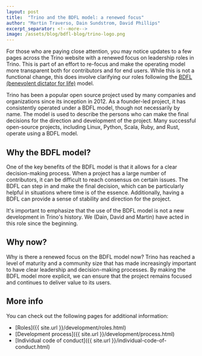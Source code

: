 ```yaml
---
layout: post
title:  "Trino and the BDFL model: a renewed focus"
author: "Martin Traverso, Dain Sundstrom, David Phillips"
excerpt_separator: <!--more-->
image: /assets/blog/bdfl-blog/trino-logo.png
---
```


For those who are paying close attention, you may notice updates to a few pages
across the Trino website with a renewed focus on leadership roles in Trino. This
is part of an effort to re-focus and make the operating model more transparent
both for contributors and for end users. While this is not a functional change,
this does involve clarifying our roles following the
[BDFL (benevolent dictator for life)](https://en.wikipedia.org/wiki/Benevolent_dictator_for_life)
model.

<!--more-->

Trino has been a popular open source project used by many companies and
organizations since its inception in 2012. As a founder-led project, it has
consistently operated under a BDFL model, though not necessarily by name. The
model is used to describe the persons who can make the final decisions for the
direction and development of the project. Many successful open-source projects,
including Linux, Python, Scala, Ruby, and Rust, operate using a BDFL model.

## Why the BDFL model?

One of the key benefits of the BDFL model is that it allows for a clear
decision-making process. When a project has a large number of contributors, it
can be difficult to reach consensus on certain issues. The BDFL can step in and
make the final decision, which can be particularly helpful in situations where
time is of the essence. Additionally, having a BDFL can provide a sense of
stability and direction for the project.

It's important to emphasize that the use of the BDFL model is not a new
development in Trino's history. We (Dain, David and Martin) have acted in 
this role since the beginning.

## Why now?

Why is there a renewed focus on the BDFL model now? Trino has reached a level
of maturity and a community size that has made increasingly important to have
clear leadership and decision-making processes. By making the BDFL model more
explicit, we can ensure that the project remains focused and continues to deliver
value to its users.

## More info

You can check out the following pages for additional information:

* [Roles]({{ site.url }}/development/roles.html)
* [Development process]({{ site.url }}/development/process.html)
* [Individual code of conduct]({{ site.url }}/individual-code-of-conduct.html)
